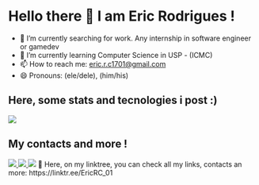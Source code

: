 # Hello there 👋 I am Eric Rodrigues ! 

- 🔭 I’m currently searching for work. Any internship in software engineer or gamedev
- 🌱 I’m currently learning Computer Science in USP - (ICMC) 
- 📫 How to reach me: eric.r.c1701@gmail.com
- 😄 Pronouns: (ele/dele), (him/his)

## Here, some stats and tecnologies i post :)
 <div style="display: inline-block" >
    <a href="https://github.com/EricRC-01">
      <img src="https://github-readme-stats.vercel.app/api?username=EricRC-01&show_icons=true&theme=merko&include_all_commits=true&count_private=true%22"/>      
      <!--
      <img height="100em" align="right" src="https://github-readme-stats.vercel.app/api/top-langs/?username=EricRC-01&layout=compact&theme=gotham"/>   
      -->
  </a>  
 
  </div>  
  

## My contacts and more !
 <div style="display: inline-block">
   <a href="//www.instagram.com/ericrc_01" target="_blank">
    <img src="https://img.shields.io/badge/-Instagram-%23E4405F?style=for-the-badge&logo=instagram&logoColor=white" target="_blank">
   </a>
   
   <a href = "mailto:eric.r.c@usp.br">
    <img src="https://img.shields.io/badge/-Gmail-%23333?style=for-the-badge&logo=gmail&logoColor=white" target="_blank">
   </a>
 
   <a href="https://www.linkedin.com/in/eric-rodrigues-610460210/" target="_blank">
    <img src="https://img.shields.io/badge/-LinkedIn-%230077B5?style=for-the-badge&logo=linkedin&logoColor=white" target="_blank">
   </a> 
</div>
🌲 Here, on my linktree, you can check all my links, contacts an more: https://linktr.ee/EricRC_01
    
  
  
  
